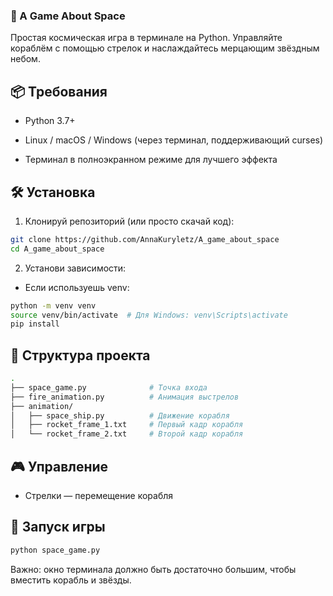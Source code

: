 ### 🚀 A Game About Space

Простая космическая игра в терминале на Python. Управляйте кораблём с помощью стрелок и наслаждайтесь мерцающим звёздным небом.

## 📦 Требования

- Python 3.7+

- Linux / macOS / Windows (через терминал, поддерживающий curses)

- Терминал в полноэкранном режиме для лучшего эффекта

## 🛠 Установка

1. Клонируй репозиторий (или просто скачай код):

```bash
git clone https://github.com/AnnaKuryletz/A_game_about_space
cd A_game_about_space
```

2. Установи зависимости:

- Если используешь venv:

```bash
python -m venv venv
source venv/bin/activate  # Для Windows: venv\Scripts\activate
pip install
```

## 📁 Структура проекта

```bash
.
├── space_game.py              # Точка входа
├── fire_animation.py          # Анимация выстрелов
├── animation/
│   ├── space_ship.py          # Движение корабля
│   ├── rocket_frame_1.txt     # Первый кадр корабля
│   └── rocket_frame_2.txt     # Второй кадр корабля
```

## 🎮 Управление

- Стрелки — перемещение корабля

## 🚀 Запуск игры

```bash
python space_game.py
```

Важно: окно терминала должно быть достаточно большим, чтобы вместить корабль и звёзды.
